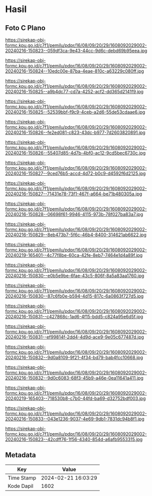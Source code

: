 # Hasil

## Foto C Plano

https://sirekap-obj-formc.kpu.go.id/c7f1/pemilu/pdpr/16/08/09/20/29/1608092029002-20240216-150823--059df3ca-9e43-44cc-9d6c-debd69b95eea.jpg

https://sirekap-obj-formc.kpu.go.id/c7f1/pemilu/pdpr/16/08/09/20/29/1608092029002-20240216-150824--10edc00e-87ba-4eae-810c-a63229c080ff.jpg

https://sirekap-obj-formc.kpu.go.id/c7f1/pemilu/pdpr/16/08/09/20/29/1608092029002-20240216-150825--a9b4dc77-cd7a-4252-acf2-dd365d2141f9.jpg

https://sirekap-obj-formc.kpu.go.id/c7f1/pemilu/pdpr/16/08/09/20/29/1608092029002-20240216-150825--52539bbf-f9c9-4ceb-a2d6-55de53cdaae6.jpg

https://sirekap-obj-formc.kpu.go.id/c7f1/pemilu/pdpr/16/08/09/20/29/1608092029002-20240216-150826--fe2ed081-c823-43dc-b977-7d2603820891.jpg

https://sirekap-obj-formc.kpu.go.id/c7f1/pemilu/pdpr/16/08/09/20/29/1608092029002-20240216-150826--55407d85-4d7b-4bf0-ac12-9cd5bec6730c.jpg

https://sirekap-obj-formc.kpu.go.id/c7f1/pemilu/pdpr/16/08/09/20/29/1608092029002-20240216-150827--9ced76b5-accd-4d72-b0c9-d4592f6d2125.jpg

https://sirekap-obj-formc.kpu.go.id/c7f1/pemilu/pdpr/16/08/09/20/29/1608092029002-20240216-150827--71431e78-73f1-467f-a664-be71b480305a.jpg

https://sirekap-obj-formc.kpu.go.id/c7f1/pemilu/pdpr/16/08/09/20/29/1608092029002-20240216-150828--06698f61-9946-4115-973b-78f027ba83a7.jpg

https://sirekap-obj-formc.kpu.go.id/c7f1/pemilu/pdpr/16/08/09/20/29/1608092029002-20240216-150829--8eb473b7-5f6c-46b4-8400-314621ab6622.jpg

https://sirekap-obj-formc.kpu.go.id/c7f1/pemilu/pdpr/16/08/09/20/29/1608092029002-20240219-165401--4c77f8be-60ca-42fe-8eb7-7464e1d4a89f.jpg

https://sirekap-obj-formc.kpu.go.id/c7f1/pemilu/pdpr/16/08/09/20/29/1608092029002-20240216-150830--e0b5e9be-6fae-43c5-806f-8a5a83aa1760.jpg

https://sirekap-obj-formc.kpu.go.id/c7f1/pemilu/pdpr/16/08/09/20/29/1608092029002-20240216-150830--87c6fb0e-b594-4d15-817c-6a0863f727d5.jpg

https://sirekap-obj-formc.kpu.go.id/c7f1/pemilu/pdpr/16/08/09/20/29/1608092029002-20240216-150831--c427868c-1ad6-4f15-bdd5-c824a95e6d5f.jpg

https://sirekap-obj-formc.kpu.go.id/c7f1/pemilu/pdpr/16/08/09/20/29/1608092029002-20240216-150831--ef99814f-2dd4-4d9d-ace9-9e05c677487d.jpg

https://sirekap-obj-formc.kpu.go.id/c7f1/pemilu/pdpr/16/08/09/20/29/1608092029002-20240216-150832--9d0a8109-9f21-4f34-bd79-bab4fcc10668.jpg

https://sirekap-obj-formc.kpu.go.id/c7f1/pemilu/pdpr/16/08/09/20/29/1608092029002-20240216-150832--9d0c6083-68f3-45b9-a46e-0ea11641a411.jpg

https://sirekap-obj-formc.kpu.go.id/c7f1/pemilu/pdpr/16/08/09/20/29/1608092029002-20240219-165403--718530b8-c7b0-44fd-ba69-d32752bdf003.jpg

https://sirekap-obj-formc.kpu.go.id/c7f1/pemilu/pdpr/16/08/09/20/29/1608092029002-20240216-150833--043e1236-9037-4e69-9db1-7831dc94b8f1.jpg

https://sirekap-obj-formc.kpu.go.id/c7f1/pemilu/pdpr/16/08/09/20/29/1608092029002-20240216-150823--42cdff76-1f56-4340-854d-a6afb9553315.jpg


## Metadata

| Key        | Value               |
| ---------- | ------------------- |
| Time Stamp | 2024-02-21 16:03:29 |
| Kode Dapil | 1602                |



